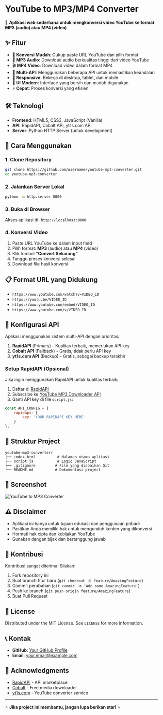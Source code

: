 # YouTube to MP3/MP4 Converter

🎵 **Aplikasi web sederhana untuk mengkonversi video YouTube ke format MP3 (audio) atau MP4 (video)**

## ✨ Fitur

- 🎯 **Konversi Mudah**: Cukup paste URL YouTube dan pilih format
- 🎵 **MP3 Audio**: Download audio berkualitas tinggi dari video YouTube
- 🎬 **MP4 Video**: Download video dalam format MP4
- 🚀 **Multi-API**: Menggunakan beberapa API untuk memastikan keandalan
- 📱 **Responsive**: Bekerja di desktop, tablet, dan mobile
- 🎨 **UI Modern**: Interface yang bersih dan mudah digunakan
- ⚡ **Cepat**: Proses konversi yang efisien

## 🛠️ Teknologi

- **Frontend**: HTML5, CSS3, JavaScript (Vanilla)
- **API**: RapidAPI, Cobalt API, yt1s.com API
- **Server**: Python HTTP Server (untuk development)

## 🚀 Cara Menggunakan

### 1. Clone Repository
```bash
git clone https://github.com/username/youtube-mp3-converter.git
cd youtube-mp3-converter
```

### 2. Jalankan Server Lokal
```bash
python -m http.server 8000
```

### 3. Buka di Browser
Akses aplikasi di: `http://localhost:8000`

### 4. Konversi Video
1. Paste URL YouTube ke dalam input field
2. Pilih format: **MP3** (audio) atau **MP4** (video)
3. Klik tombol **"Convert Sekarang"**
4. Tunggu proses konversi selesai
5. Download file hasil konversi

## 📋 Format URL yang Didukung

- `https://www.youtube.com/watch?v=VIDEO_ID`
- `https://youtu.be/VIDEO_ID`
- `https://www.youtube.com/embed/VIDEO_ID`
- `https://www.youtube.com/v/VIDEO_ID`

## 🔧 Konfigurasi API

Aplikasi menggunakan sistem multi-API dengan prioritas:

1. **RapidAPI** (Primary) - Kualitas terbaik, memerlukan API key
2. **Cobalt API** (Fallback) - Gratis, tidak perlu API key
3. **yt1s.com API** (Backup) - Gratis, sebagai backup terakhir

### Setup RapidAPI (Opsional)
Jika ingin menggunakan RapidAPI untuk kualitas terbaik:

1. Daftar di [RapidAPI](https://rapidapi.com/)
2. Subscribe ke [YouTube MP3 Downloader API](https://rapidapi.com/ytjar/api/youtube-mp3-downloader5/)
3. Ganti API key di file `script.js`:
```javascript
const API_CONFIG = {
    rapidapi: {
        key: 'YOUR_RAPIDAPI_KEY_HERE'
    }
};
```

## 📁 Struktur Project

```
youtube-mp3-converter/
├── index.html          # Halaman utama aplikasi
├── script.js           # Logic JavaScript
├── .gitignore         # File yang diabaikan Git
└── README.md          # Dokumentasi project
```

## 🎨 Screenshot

![YouTube to MP3 Converter](https://via.placeholder.com/800x400/667eea/ffffff?text=YouTube+to+MP3+Converter)

## ⚠️ Disclaimer

- Aplikasi ini hanya untuk tujuan edukasi dan penggunaan pribadi
- Pastikan Anda memiliki hak untuk mengunduh konten yang dikonversi
- Hormati hak cipta dan kebijakan YouTube
- Gunakan dengan bijak dan bertanggung jawab

## 🤝 Kontribusi

Kontribusi sangat diterima! Silakan:

1. Fork repository ini
2. Buat branch fitur baru (`git checkout -b feature/AmazingFeature`)
3. Commit perubahan (`git commit -m 'Add some AmazingFeature'`)
4. Push ke branch (`git push origin feature/AmazingFeature`)
5. Buat Pull Request

## 📝 License

Distributed under the MIT License. See `LICENSE` for more information.

## 📞 Kontak

- **GitHub**: [Your GitHub Profile](https://github.com/username)
- **Email**: your.email@example.com

## 🙏 Acknowledgments

- [RapidAPI](https://rapidapi.com/) - API marketplace
- [Cobalt](https://co.wuk.sh/) - Free media downloader
- [yt1s.com](https://yt1s.com/) - YouTube converter service

---

⭐ **Jika project ini membantu, jangan lupa berikan star!** ⭐